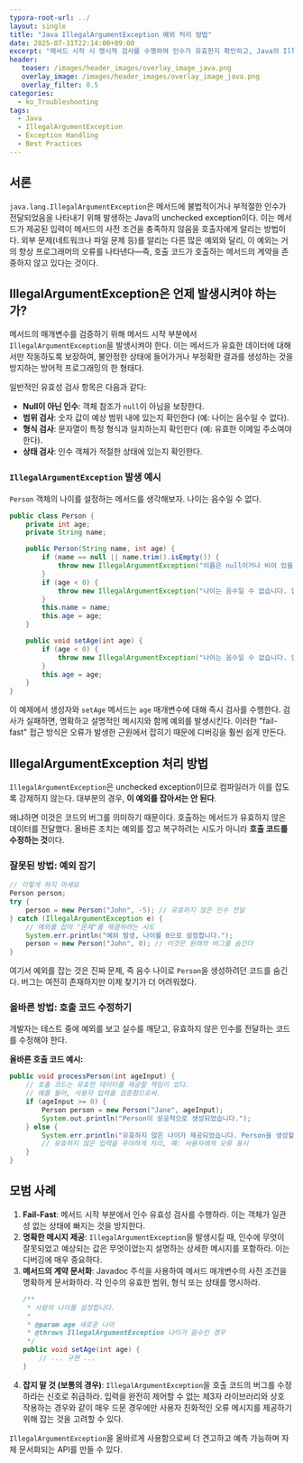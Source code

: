 ```yaml
---
typora-root-url: ../
layout: single
title: "Java IllegalArgumentException 예외 처리 방법"
date: 2025-07-31T22:14:00+09:00
excerpt: "메서드 시작 시 명시적 검사를 수행하여 인수가 유효한지 확인하고, Java의 IllegalArgumentException을 효과적으로 사용하고 처리하는 방법을 배웁니다."
header:
   teaser: /images/header_images/overlay_image_java.png
   overlay_image: /images/header_images/overlay_image_java.png
   overlay_filter: 0.5
categories:
  - ko_Troubleshooting
tags:
  - Java
  - IllegalArgumentException
  - Exception Handling
  - Best Practices
---
```


## 서론

`java.lang.IllegalArgumentException`은 메서드에 불법적이거나 부적절한 인수가 전달되었음을 나타내기 위해 발생하는 Java의 unchecked exception이다. 이는 메서드가 제공된 입력이 메서드의 사전 조건을 충족하지 않음을 호출자에게 알리는 방법이다. 외부 문제(네트워크나 파일 문제 등)를 알리는 다른 많은 예외와 달리, 이 예외는 거의 항상 프로그래머의 오류를 나타낸다—즉, 호출 코드가 호출하는 메서드의 계약을 존중하지 않고 있다는 것이다.

## IllegalArgumentException은 언제 발생시켜야 하는가?

메서드의 매개변수를 검증하기 위해 메서드 시작 부분에서 `IllegalArgumentException`을 발생시켜야 한다. 이는 메서드가 유효한 데이터에 대해서만 작동하도록 보장하여, 불안정한 상태에 들어가거나 부정확한 결과를 생성하는 것을 방지하는 방어적 프로그래밍의 한 형태다.

일반적인 유효성 검사 항목은 다음과 같다:
- **Null이 아닌 인수**: 객체 참조가 `null`이 아님을 보장한다.
- **범위 검사**: 숫자 값이 예상 범위 내에 있는지 확인한다 (예: 나이는 음수일 수 없다).
- **형식 검사**: 문자열이 특정 형식과 일치하는지 확인한다 (예: 유효한 이메일 주소여야 한다).
- **상태 검사**: 인수 객체가 적절한 상태에 있는지 확인한다.

### `IllegalArgumentException` 발생 예시

`Person` 객체의 나이를 설정하는 메서드를 생각해보자. 나이는 음수일 수 없다.

```java
public class Person {
    private int age;
    private String name;

    public Person(String name, int age) {
        if (name == null || name.trim().isEmpty()) {
            throw new IllegalArgumentException("이름은 null이거나 비어 있을 수 없습니다.");
        }
        if (age < 0) {
            throw new IllegalArgumentException("나이는 음수일 수 없습니다. 입력값: " + age);
        }
        this.name = name;
        this.age = age;
    }

    public void setAge(int age) {
        if (age < 0) {
            throw new IllegalArgumentException("나이는 음수일 수 없습니다. 입력값: " + age);
        }
        this.age = age;
    }
}
```

이 예제에서 생성자와 `setAge` 메서드는 `age` 매개변수에 대해 즉시 검사를 수행한다. 검사가 실패하면, 명확하고 설명적인 메시지와 함께 예외를 발생시킨다. 이러한 "fail-fast" 접근 방식은 오류가 발생한 근원에서 잡히기 때문에 디버깅을 훨씬 쉽게 만든다.

## IllegalArgumentException 처리 방법

`IllegalArgumentException`은 unchecked exception이므로 컴파일러가 이를 잡도록 강제하지 않는다. 대부분의 경우, **이 예외를 잡아서는 안 된다**.

왜냐하면 이것은 코드의 버그를 의미하기 때문이다. 호출하는 메서드가 유효하지 않은 데이터를 전달했다. 올바른 조치는 예외를 잡고 복구하려는 시도가 아니라 **호출 코드를 수정하는 것**이다.

### 잘못된 방법: 예외 잡기

```java
// 이렇게 하지 마세요
Person person;
try {
    person = new Person("John", -5); // 유효하지 않은 인수 전달
} catch (IllegalArgumentException e) {
    // 예외를 잡아 "문제"를 해결하려는 시도
    System.err.println("예외 발생, 나이를 0으로 설정합니다.");
    person = new Person("John", 0); // 이것은 원래의 버그를 숨긴다
}
```
여기서 예외를 잡는 것은 진짜 문제, 즉 음수 나이로 `Person`을 생성하려던 코드를 숨긴다. 버그는 여전히 존재하지만 이제 찾기가 더 어려워졌다.

### 올바른 방법: 호출 코드 수정하기

개발자는 테스트 중에 예외를 보고 실수를 깨닫고, 유효하지 않은 인수를 전달하는 코드를 수정해야 한다.

**올바른 호출 코드 예시:**
```java
public void processPerson(int ageInput) {
    // 호출 코드는 유효한 데이터를 제공할 책임이 있다.
    // 예를 들어, 사용자 입력을 검증함으로써.
    if (ageInput >= 0) {
        Person person = new Person("Jane", ageInput);
        System.out.println("Person이 성공적으로 생성되었습니다.");
    } else {
        System.err.println("유효하지 않은 나이가 제공되었습니다. Person을 생성할 수 없습니다.");
        // 유효하지 않은 입력을 우아하게 처리, 예: 사용자에게 오류 표시
    }
}
```

## 모범 사례

1.  **Fail-Fast**: 메서드 시작 부분에서 인수 유효성 검사를 수행하라. 이는 객체가 일관성 없는 상태에 빠지는 것을 방지한다.
2.  **명확한 메시지 제공**: `IllegalArgumentException`을 발생시킬 때, 인수에 무엇이 잘못되었고 예상되는 값은 무엇이었는지 설명하는 상세한 메시지를 포함하라. 이는 디버깅에 매우 중요하다.
3.  **메서드의 계약 문서화**: Javadoc 주석을 사용하여 메서드 매개변수의 사전 조건을 명확하게 문서화하라. 각 인수의 유효한 범위, 형식 또는 상태를 명시하라.
    ```java
    /**
     * 사람의 나이를 설정합니다.
     *
     * @param age 새로운 나이
     * @throws IllegalArgumentException 나이가 음수인 경우
     */
    public void setAge(int age) {
        // ... 구현 ...
    }
    ```
4.  **잡지 말 것 (보통의 경우)**: `IllegalArgumentException`을 호출 코드의 버그를 수정하라는 신호로 취급하라. 입력을 완전히 제어할 수 없는 제3자 라이브러리와 상호 작용하는 경우와 같이 매우 드문 경우에만 사용자 친화적인 오류 메시지를 제공하기 위해 잡는 것을 고려할 수 있다.

`IllegalArgumentException`을 올바르게 사용함으로써 더 견고하고 예측 가능하며 자체 문서화되는 API를 만들 수 있다.
